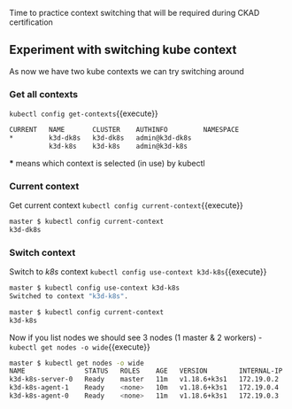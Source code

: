 Time to practice context switching that will be required during CKAD certification 

## Experiment with switching kube context 

As now we have two kube contexts we can try switching around 

### Get all contexts

`kubectl config get-contexts`{{execute}} 

```bash
CURRENT   NAME       CLUSTER    AUTHINFO         NAMESPACE
*         k3d-dk8s   k3d-dk8s   admin@k3d-dk8s
          k3d-k8s    k3d-k8s    admin@k3d-k8s
```

**__*__** means which context is selected (in use) by kubectl 

### Current context 

Get current context `kubectl config current-context`{{execute}}

```bash
master $ kubectl config current-context
k3d-dk8s
``` 

### Switch context 

Switch to _k8s_ context `kubectl config use-context k3d-k8s`{{execute}}

```bash
master $ kubectl config use-context k3d-k8s
Switched to context "k3d-k8s".

master $ kubectl config current-context
k3d-k8s
```

Now if you list nodes we should see 3 nodes (1 master & 2 workers) - `kubectl get nodes -o wide`{{execute}}


```bash
master $ kubectl get nodes -o wide
NAME               STATUS   ROLES    AGE   VERSION        INTERNAL-IP   EXTERNAL-IP   OS-IMAGE   KERNEL-VERSION       CONTAINER-RUNTIME
k3d-k8s-server-0   Ready    master   11m   v1.18.6+k3s1   172.19.0.2    <none>        Unknown    4.15.0-109-generic   containerd://1.3.3-k3s2
k3d-k8s-agent-1    Ready    <none>   10m   v1.18.6+k3s1   172.19.0.4    <none>        Unknown    4.15.0-109-generic   containerd://1.3.3-k3s2
k3d-k8s-agent-0    Ready    <none>   11m   v1.18.6+k3s1   172.19.0.3    <none>        Unknown    4.15.0-109-generic   containerd://1.3.3-k3s2
```